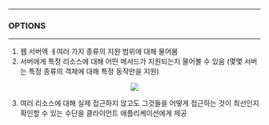 -----
### OPTIONS
-----
1. 웹 서버엑 ㅔ여러 가지 종류의 지원 범위에 대해 물어봄
2. 서버에게 특정 리소스에 대해 어떤 메서드가 지원되는지 물어볼 수 있음 (몇몇 서버는 특정 종류의 객체에 대해 특정 동작만을 지원)
<div align="center">
<img src="https://github.com/user-attachments/assets/4fc1edaf-208d-4819-b626-001d72b78bd9">
</div>

3. 여러 리소스에 대해 실제 접근하지 않고도 그것들을 어떻게 접근하는 것이 최선인지 확인할 수 있는 수단을 클라이언트 애플리케이션에게 제공
